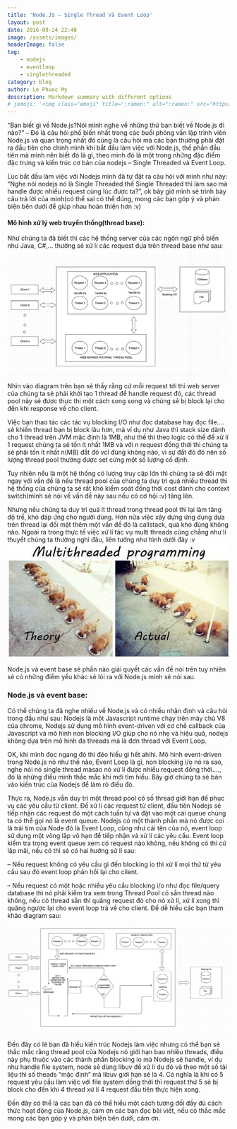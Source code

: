 ```yaml
---
title: 'Node.JS – Single Thread Và Event Loop'
layout: post
date: 2016-09-24 22:48
image: /assets/images/
headerImage: false
tag:
    - nodejs
    - eventloop
    - singlethreaded
category: blog
author: Le Phuoc My
description: Markdown summary with different options
# jemoji: '<img class="emoji" title=":ramen:" alt=":ramen:" src="https://assets.github.com/images/icons/emoji/unicode/1f35c.png" height="20" width="20" align="absmiddle">'
---
```


“Bạn biết gì về Node.js?Nói mình nghe về những thứ bạn biết về Node.js đi nào?” – Đó là câu hỏi phổ biến nhất trong các buổi phỏng vấn lập trình viên Node.js và quan trọng nhất đó cũng là câu hỏi mà các bạn thường phãi đặt ra đầu tiên cho chính mình khi bắt đầu làm việc với Node.js, thế phần đầu tiên mà mình nên biết đó là gì, theo mình đó là một trong những đặc điểm đặc trưng và kiến trúc cơ bản của nodejs – Single Threaded và Event Loop.

Lúc bắt đầu làm việc với Nodejs mình đã tự đặt ra câu hỏi với mình như này: “Nghe nói nodejs nó là Single Threaded thế Single Threaded thì làm sao mà handle được nhiều request cùng lúc được ta?”, ok bây giờ mình sẻ trình bày câu trả lời của mình(có thể sai có thể đúng, mong các bạn góp ý và phản biện bên dưới để giúp nhau hoàn thiện hơn :v)

#### Mô hình xử lý web truyền thống(thread base):

Như chúng ta đã biết thì các hệ thống server của các ngôn ngữ phổ biến như Java, C#,… thường sẻ xử lí các request dựa trên thread base như sau:
![Markdowm Image][1]
Nhìn vào diagram trên bạn sẻ thấy rằng cứ mỗi request tới thì web server của chúng ta sẻ phãi khởi tạo 1 thread để handle request đó, các thread pool này sẻ được thực thi một cách song song và chúng sẻ bị block lại cho đến khi response về cho client.

Việc bạn thao tác các tác vụ blocking I/O như đọc database hay đọc file…. sẻ khiến thread bạn bị block lâu hơn, mà ví dụ như Java thì stack size dành cho 1 thread trên JVM mặc định là 1MB, như thế thì theo logic có thể để xử lí 1 request chúng ta sẻ tốn ít nhất 1MB và với n request đồng thời thì chúng ta sẻ phãi tốn ít nhất n(MB) đắt đỏ vcl đúng không nào, vì sự đắt đỏ đó nên số lượng thread pool thường được set cứng một số lượng cố định.

Tuy nhiên nếu là một hệ thống có lượng truy cập lớn thì chúng ta sẻ đối mặt ngay với vấn đề là nếu thread pool của chúng ta duy trì quá nhiều thread thì hệ thống của chúng ta sẻ rất khó kiểm soát đồng thời cost dành cho context switch(mình sẻ nói về vấn đề này sau nếu có cơ hội :v) tăng lên.

Nhưng nếu chúng ta duy trì quá ít thread trong thread pool thì lại làm tăng độ trể, khó đáp ứng cho người dùng. Hơn nữa việc xây dựng ứng dụng dựa trên thread lại đối mặt thêm một vấn đề đó là callstack, quá khó đúng không nào.
Ngoài ra trong thực tế việc xử lí tác vụ multi threads cũng chẳng như lí thuyết chúng ta thường nghĩ đâu, liên tưởng như hình dưới đây :v
![Markdowm Image][2]

Node.js và event base sẻ phần nào giải quyết các vấn đề nói trên tuy nhiên sẻ có những điểm yếu khác sẻ lòi ra với Node.js mình sẻ nói sau.

### Node.js và event base:

Có thể chúng ta đã nghe nhiều về Node.js và có nhiều nhận định và câu hỏi trong đầu như sau: Nodejs là một Javascript runtime chạy trên máy chủ V8 của chrome, Nodejs sử dụng mô hình event-driven với cơ chế callback của Javascript và mô hình non blocking I/O giúp cho nó nhẹ và hiệu quả, nodejs không dựa trên mô hình đa threads mà là đơn thread với Event Loop.

OK, khi mình đọc ngang đó thì đéo hiểu gì hết ahihi. Mô hình event-driven trong Node.js nó như thế nào, Event Loop là gì, non blocking i/o nó ra sao, nghe nói nó single thread màsao nó xử lí được nhiểu request đồng thời…., đó là những điều mình thắc mắc khi mới tìm hiểu. Bây giờ chúng ta sẻ bàn vào kiến trúc của Nodejs để làm rõ điều đó.

Thực ra, Node.js vẫn duy trì một thread pool có số thread giới hạn để phục vụ các yêu cầu từ client.
Để xử lí các request từ client, đầu tiên Nodejs sẻ tiếp nhận các request đó một cách tuần tự và đặt vào một cái queue chúng ta có thể gọi nó là event queue. Nodejs có một thành phần mà nó được coi là trái tim của Node đó là Event Loop, cũng như cái tên của nó, event loop sử dụng một vòng lặp vô hạn để tiếp nhận và xử lí các yêu cầu. Event loop kiểm tra trong event queue xem có request nào không, nếu không có thì cứ lặp mãi, nếu có thì sẻ có hai hướng sử lí sau:

– Nếu request không có yêu cầu gì đến blocking io thì xử lí mọi thứ từ yêu cầu sau đó event loop phản hồi lại cho client.

– Nếu request có một hoặc nhiều yêu cầu blocking i/o như đọc file/query database thì nó phãi kiễm tra xem trong Thread Pool có sẳn thread nào không, nếu có thread sẳn thì quăng request đó cho nó xử lí, xử lí xong thì quăng ngược lại cho event loop trả về cho client.
Để dễ hiểu các bạn tham khảo diagram sau:

![Markdowm Image][3]

Đến đây có lẽ bạn đã hiểu kiến trúc Nodejs làm việc nhưng có thể bạn sẻ thắc mắc rằng thread pool của Nodejs nó giới hạn bao nhiêu threads, điều này phụ thuộc vào các thành phần blocking io mà Nodejs sẻ handle, ví dụ như handle file system, node sẻ dùng libuv để xử lí dụ đó và theo một số tài liệu thì số theads “mặc định” mà libuv giới hạn sẻ là 4. Có nghĩa là khi có 5 request yêu cầu làm việc với file system dồng thời thì request thứ 5 sẻ bị block cho đến khi 4 thread xử lí 4 request đầu tiên thực hiện xong.

Đến đây có thể là các bạn đã có thể hiểu một cách tương đối đầy đủ cách thức hoạt động của Node.js, cám ơn các bạn đọc bài viết, nếu có thắc mắc mong các bạn góp ý và phản biện bên dưới, cám ơn.

[1]: /assets/images/2016-09-24-nodejs-single-threaded-va-event-loop/1.jpg
[2]: /assets/images/2016-09-24-nodejs-single-threaded-va-event-loop/2.jpg
[3]: /assets/images/2016-09-24-nodejs-single-threaded-va-event-loop/3.jpg
